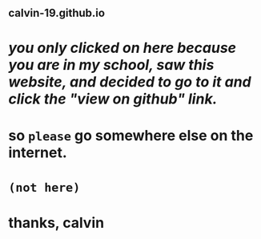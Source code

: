 ## calvin-19.github.io

# _*you only clicked on here because you are in my school, saw this website, and decided to go to it and click the "view on github" link.*_
# so ```please``` go somewhere else on the internet.
# ```(not here)```
# thanks, calvin
